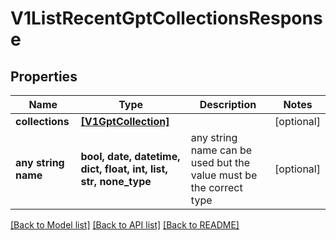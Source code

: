 # V1ListRecentGptCollectionsResponse


## Properties
Name | Type | Description | Notes
------------ | ------------- | ------------- | -------------
**collections** | [**[V1GptCollection]**](V1GptCollection.md) |  | [optional] 
**any string name** | **bool, date, datetime, dict, float, int, list, str, none_type** | any string name can be used but the value must be the correct type | [optional]

[[Back to Model list]](../README.md#documentation-for-models) [[Back to API list]](../README.md#documentation-for-api-endpoints) [[Back to README]](../README.md)


